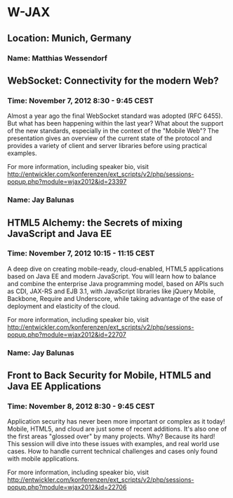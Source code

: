 # W-JAX
## Location: Munich, Germany


### Name: Matthias Wessendorf
## WebSocket: Connectivity for the modern Web?
### Time: November 7, 2012 8:30 - 9:45 CEST



Almost a year ago the final WebSocket standard was adopted (RFC 6455). But what has been happening within the last year? What about the support of the new standards, especially in the context of the "Mobile Web"? The presentation gives an overview of the current state of the protocol and provides a variety of client and server libraries before using practical examples.

For more information, including speaker bio, visit http://entwickler.com/konferenzen/ext_scripts/v2/php/sessions-popup.php?module=wjax2012&id=23397




### Name: Jay Balunas
## HTML5 Alchemy: the Secrets of mixing JavaScript and Java EE
### Time: November 7, 2012 10:15 - 11:15 CEST



A deep dive on creating mobile-ready, cloud-enabled, HTML5 applications based on Java EE and modern JavaScript. You will learn how to balance and combine the enterprise Java programming model, based on APIs such as CDI, JAX-RS and EJB 3.1, with JavaScript libraries like jQuery Mobile, Backbone, Require and Underscore, while taking advantage of the ease of deployment and elasticity of the cloud. 

For more information, including speaker bio, visit http://entwickler.com/konferenzen/ext_scripts/v2/php/sessions-popup.php?module=wjax2012&id=22707




### Name: Jay Balunas
## Front to Back Security for Mobile, HTML5 and Java EE Applications
### Time: November 8, 2012 8:30 - 9:45 CEST



Application security has never been more important or complex as it today! Mobile, HTML5, and cloud are just some of recent additions. It's also one of the first areas "glossed over" by many projects. Why? Because its hard! This session will dive into these issues with examples, and real world use cases. How to handle current technical challenges and cases only found with mobile applications.

For more information, including speaker bio, visit http://entwickler.com/konferenzen/ext_scripts/v2/php/sessions-popup.php?module=wjax2012&id=22706
